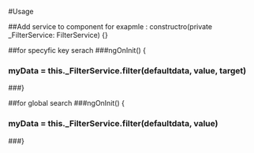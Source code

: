 #Usage

##Add service to component for exapmle : constructro(private \_FilterService: FilterService) {}

##for specyfic key serach
###ngOnInit() {

### myData = this.\_FilterService.filter(defaultdata, value, target)

###}

##for global search
###ngOnInit() {

### myData = this.\_FilterService.filter(defaultdata, value)

###}
